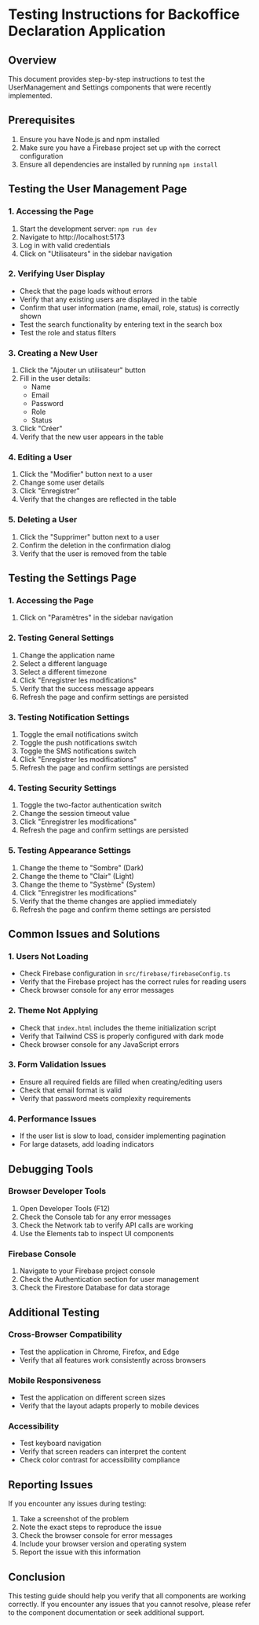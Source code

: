 # Testing Instructions for Backoffice Declaration Application

## Overview
This document provides step-by-step instructions to test the UserManagement and Settings components that were recently implemented.

## Prerequisites
1. Ensure you have Node.js and npm installed
2. Make sure you have a Firebase project set up with the correct configuration
3. Ensure all dependencies are installed by running `npm install`

## Testing the User Management Page

### 1. Accessing the Page
1. Start the development server: `npm run dev`
2. Navigate to http://localhost:5173
3. Log in with valid credentials
4. Click on "Utilisateurs" in the sidebar navigation

### 2. Verifying User Display
- Check that the page loads without errors
- Verify that any existing users are displayed in the table
- Confirm that user information (name, email, role, status) is correctly shown
- Test the search functionality by entering text in the search box
- Test the role and status filters

### 3. Creating a New User
1. Click the "Ajouter un utilisateur" button
2. Fill in the user details:
   - Name
   - Email
   - Password
   - Role
   - Status
3. Click "Créer"
4. Verify that the new user appears in the table

### 4. Editing a User
1. Click the "Modifier" button next to a user
2. Change some user details
3. Click "Enregistrer"
4. Verify that the changes are reflected in the table

### 5. Deleting a User
1. Click the "Supprimer" button next to a user
2. Confirm the deletion in the confirmation dialog
3. Verify that the user is removed from the table

## Testing the Settings Page

### 1. Accessing the Page
1. Click on "Paramètres" in the sidebar navigation

### 2. Testing General Settings
1. Change the application name
2. Select a different language
3. Select a different timezone
4. Click "Enregistrer les modifications"
5. Verify that the success message appears
6. Refresh the page and confirm settings are persisted

### 3. Testing Notification Settings
1. Toggle the email notifications switch
2. Toggle the push notifications switch
3. Toggle the SMS notifications switch
4. Click "Enregistrer les modifications"
5. Refresh the page and confirm settings are persisted

### 4. Testing Security Settings
1. Toggle the two-factor authentication switch
2. Change the session timeout value
3. Click "Enregistrer les modifications"
4. Refresh the page and confirm settings are persisted

### 5. Testing Appearance Settings
1. Change the theme to "Sombre" (Dark)
2. Change the theme to "Clair" (Light)
3. Change the theme to "Système" (System)
4. Click "Enregistrer les modifications"
5. Verify that the theme changes are applied immediately
6. Refresh the page and confirm theme settings are persisted

## Common Issues and Solutions

### 1. Users Not Loading
- Check Firebase configuration in `src/firebase/firebaseConfig.ts`
- Verify that the Firebase project has the correct rules for reading users
- Check browser console for any error messages

### 2. Theme Not Applying
- Check that `index.html` includes the theme initialization script
- Verify that Tailwind CSS is properly configured with dark mode
- Check browser console for any JavaScript errors

### 3. Form Validation Issues
- Ensure all required fields are filled when creating/editing users
- Check that email format is valid
- Verify that password meets complexity requirements

### 4. Performance Issues
- If the user list is slow to load, consider implementing pagination
- For large datasets, add loading indicators

## Debugging Tools

### Browser Developer Tools
1. Open Developer Tools (F12)
2. Check the Console tab for any error messages
3. Check the Network tab to verify API calls are working
4. Use the Elements tab to inspect UI components

### Firebase Console
1. Navigate to your Firebase project console
2. Check the Authentication section for user management
3. Check the Firestore Database for data storage

## Additional Testing

### Cross-Browser Compatibility
- Test the application in Chrome, Firefox, and Edge
- Verify that all features work consistently across browsers

### Mobile Responsiveness
- Test the application on different screen sizes
- Verify that the layout adapts properly to mobile devices

### Accessibility
- Test keyboard navigation
- Verify that screen readers can interpret the content
- Check color contrast for accessibility compliance

## Reporting Issues

If you encounter any issues during testing:

1. Take a screenshot of the problem
2. Note the exact steps to reproduce the issue
3. Check the browser console for error messages
4. Include your browser version and operating system
5. Report the issue with this information

## Conclusion

This testing guide should help you verify that all components are working correctly. If you encounter any issues that you cannot resolve, please refer to the component documentation or seek additional support.